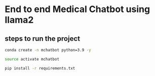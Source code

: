 # End to end Medical Chatbot using llama2

## steps to run the project

```bash
conda create -n mchatbot python=3.9 -y
```

```bash
source activate mchatbot
```

```bash
pip install -r requirements.txt
```